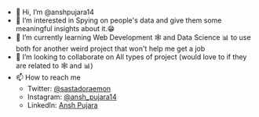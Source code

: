 - 👋 Hi, I’m @anshpujara14
- 👀 I’m interested in Spying on people's data and give them some meaningful insights about it.😁
- 🌱 I’m currently learning Web Development 🕸 and Data Science 📊 to use both for another weird project that won't help me get a job
- 💞️ I’m looking to collaborate on All types of project (would love to if they are related to 🕸 and 📊)
- 📫 How to reach me <ul> <li> Twitter: <a href = "https://twitter.com/sastadoraemon">@sastadoraemon</a></li> <li>Instagram: <a href = "https://www.instagram.com/ansh_pujara14/"> @ansh_pujara14</a></li><li>LinkedIn: <a href="https://www.linkedin.com/in/ansh-pujara/">Ansh Pujara</a></li>

<!---
anshpujara14/anshpujara14 is a ✨ special ✨ repository because its `README.md` (this file) appears on your GitHub profile.
You can click the Preview link to take a look at your changes.
--->
